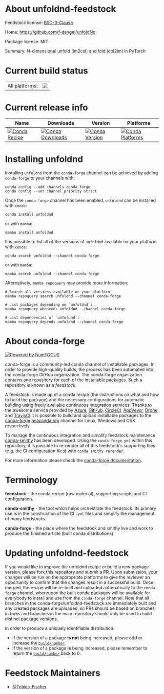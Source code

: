 About unfoldnd-feedstock
========================

Feedstock license: [BSD-3-Clause](https://github.com/conda-forge/unfoldnd-feedstock/blob/main/LICENSE.txt)

Home: https://github.com/f-dangel/unfoldNd

Package license: MIT

Summary: N-dimensional unfold (im2col) and fold (col2im) in PyTorch

Current build status
====================


<table><tr><td>All platforms:</td>
    <td>
      <a href="https://dev.azure.com/conda-forge/feedstock-builds/_build/latest?definitionId=23274&branchName=main">
        <img src="https://dev.azure.com/conda-forge/feedstock-builds/_apis/build/status/unfoldnd-feedstock?branchName=main">
      </a>
    </td>
  </tr>
</table>

Current release info
====================

| Name | Downloads | Version | Platforms |
| --- | --- | --- | --- |
| [![Conda Recipe](https://img.shields.io/badge/recipe-unfoldnd-green.svg)](https://anaconda.org/conda-forge/unfoldnd) | [![Conda Downloads](https://img.shields.io/conda/dn/conda-forge/unfoldnd.svg)](https://anaconda.org/conda-forge/unfoldnd) | [![Conda Version](https://img.shields.io/conda/vn/conda-forge/unfoldnd.svg)](https://anaconda.org/conda-forge/unfoldnd) | [![Conda Platforms](https://img.shields.io/conda/pn/conda-forge/unfoldnd.svg)](https://anaconda.org/conda-forge/unfoldnd) |

Installing unfoldnd
===================

Installing `unfoldnd` from the `conda-forge` channel can be achieved by adding `conda-forge` to your channels with:

```
conda config --add channels conda-forge
conda config --set channel_priority strict
```

Once the `conda-forge` channel has been enabled, `unfoldnd` can be installed with `conda`:

```
conda install unfoldnd
```

or with `mamba`:

```
mamba install unfoldnd
```

It is possible to list all of the versions of `unfoldnd` available on your platform with `conda`:

```
conda search unfoldnd --channel conda-forge
```

or with `mamba`:

```
mamba search unfoldnd --channel conda-forge
```

Alternatively, `mamba repoquery` may provide more information:

```
# Search all versions available on your platform:
mamba repoquery search unfoldnd --channel conda-forge

# List packages depending on `unfoldnd`:
mamba repoquery whoneeds unfoldnd --channel conda-forge

# List dependencies of `unfoldnd`:
mamba repoquery depends unfoldnd --channel conda-forge
```


About conda-forge
=================

[![Powered by
NumFOCUS](https://img.shields.io/badge/powered%20by-NumFOCUS-orange.svg?style=flat&colorA=E1523D&colorB=007D8A)](https://numfocus.org)

conda-forge is a community-led conda channel of installable packages.
In order to provide high-quality builds, the process has been automated into the
conda-forge GitHub organization. The conda-forge organization contains one repository
for each of the installable packages. Such a repository is known as a *feedstock*.

A feedstock is made up of a conda recipe (the instructions on what and how to build
the package) and the necessary configurations for automatic building using freely
available continuous integration services. Thanks to the awesome service provided by
[Azure](https://azure.microsoft.com/en-us/services/devops/), [GitHub](https://github.com/),
[CircleCI](https://circleci.com/), [AppVeyor](https://www.appveyor.com/),
[Drone](https://cloud.drone.io/welcome), and [TravisCI](https://travis-ci.com/)
it is possible to build and upload installable packages to the
[conda-forge](https://anaconda.org/conda-forge) [anaconda.org](https://anaconda.org/)
channel for Linux, Windows and OSX respectively.

To manage the continuous integration and simplify feedstock maintenance
[conda-smithy](https://github.com/conda-forge/conda-smithy) has been developed.
Using the ``conda-forge.yml`` within this repository, it is possible to re-render all of
this feedstock's supporting files (e.g. the CI configuration files) with ``conda smithy rerender``.

For more information please check the [conda-forge documentation](https://conda-forge.org/docs/).

Terminology
===========

**feedstock** - the conda recipe (raw material), supporting scripts and CI configuration.

**conda-smithy** - the tool which helps orchestrate the feedstock.
                   Its primary use is in the construction of the CI ``.yml`` files
                   and simplify the management of *many* feedstocks.

**conda-forge** - the place where the feedstock and smithy live and work to
                  produce the finished article (built conda distributions)


Updating unfoldnd-feedstock
===========================

If you would like to improve the unfoldnd recipe or build a new
package version, please fork this repository and submit a PR. Upon submission,
your changes will be run on the appropriate platforms to give the reviewer an
opportunity to confirm that the changes result in a successful build. Once
merged, the recipe will be re-built and uploaded automatically to the
`conda-forge` channel, whereupon the built conda packages will be available for
everybody to install and use from the `conda-forge` channel.
Note that all branches in the conda-forge/unfoldnd-feedstock are
immediately built and any created packages are uploaded, so PRs should be based
on branches in forks and branches in the main repository should only be used to
build distinct package versions.

In order to produce a uniquely identifiable distribution:
 * If the version of a package **is not** being increased, please add or increase
   the [``build/number``](https://docs.conda.io/projects/conda-build/en/latest/resources/define-metadata.html#build-number-and-string).
 * If the version of a package **is** being increased, please remember to return
   the [``build/number``](https://docs.conda.io/projects/conda-build/en/latest/resources/define-metadata.html#build-number-and-string)
   back to 0.

Feedstock Maintainers
=====================

* [@Tobias-Fischer](https://github.com/Tobias-Fischer/)


